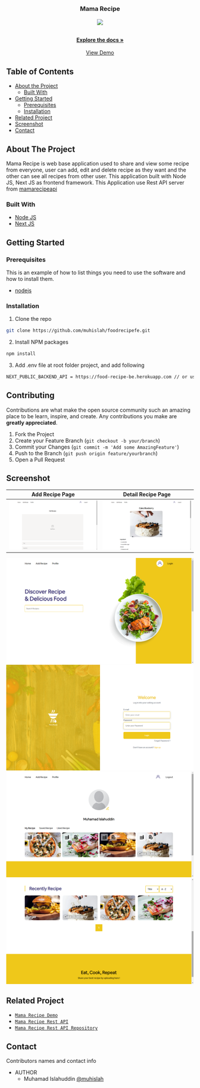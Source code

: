<br />
<p align="center">

  <h3 align="center">Mama Recipe</h3>
  <p align="center">
    <image align="center" width="200" src='./images/mamarecipe.jpg' />
  </p>

  <p align="center">
    <br />
    <a href="https://github.com/muhislah/foodrecipefe.git"><strong>Explore the docs »</strong></a>
    <br />
    <br />
    <a href="https://foodrecipefe.vercel.app/">View Demo</a>
  </p>
</p>



<!-- TABLE OF CONTENTS -->
## Table of Contents

* [About the Project](#about-the-project)
  * [Built With](#built-with)
* [Getting Started](#getting-started)
  * [Prerequisites](#prerequisites)
  * [Installation](#installation)
* [Related Project](#related-project)
* [Screenshot](#screenshot)
* [Contact](#contact)



<!-- ABOUT THE PROJECT -->
## About The Project


Mama Recipe is web base application used to share and view some recipe from everyone, user can add, edit and delete recipe as they want and the other can see all recipes from other user. This application built with Node JS, Next JS as frontend framework.
This Application use Rest API server from [mamarecipeapi](https://food-recipe-be.herokuapp.com)

### Built With

* [Node JS](https://nodejs.org/en/docs/)
* [Next JS](https://nextjs.org/)



<!-- GETTING STARTED -->
## Getting Started

### Prerequisites

This is an example of how to list things you need to use the software and how to install them.

* [nodejs](https://nodejs.org/en/download/)

### Installation

1. Clone the repo
```sh
git clone https://github.com/muhislah/foodrecipefe.git
```
2. Install NPM packages
```sh
npm install
```
3. Add .env file at root folder project, and add following
```sh
NEXT_PUBLIC_BACKEND_API = https://food-recipe-be.herokuapp.com // or use your own

```


<!-- CONTRIBUTING -->
## Contributing

Contributions are what make the open source community such an amazing place to be learn, inspire, and create. Any contributions you make are **greatly appreciated**.

1. Fork the Project
2. Create your Feature Branch (`git checkout -b your/branch`)
3. Commit your Changes (`git commit -m 'Add some AmazingFeature'`)
4. Push to the Branch (`git push origin feature/yourbranch`)
5. Open a Pull Request

<!-- SCREENSHOT -->
## Screenshot
| Add Recipe Page | Detail Recipe Page | 
| ------------- |:-------------:|
| ![add recipe](/images/add.png?raw=true "Add Recipe Page") |![detail recipe](/images/detail.png?raw=true "Detail Recipe Page")|



![landing](/images/landing.png?raw=true "Landing Page")
![login](/images/login.png?raw=true "Login Page")
![profile](/images/profile.png?raw=true "Profile Page")
![allrecipe](/images/recipe.png?raw=true "Recipe Page")


<!-- RELATED PROJECT -->
## Related Project
* [`Mama Recipe Demo`](https://foodrecipefe.vercel.app/)
* [`Mama Recipe Rest API`](https://food-recipe-be.herokuapp.com)
* [`Mama Recipe Rest API Repository`](https://github.com/muhislah/food_recipe_be.git)


<!-- CONTACT -->
## Contact

Contributors names and contact info

* AUTHOR
  * Muhamad Islahuddin [@muhislah](https://github.com/muhislah)
